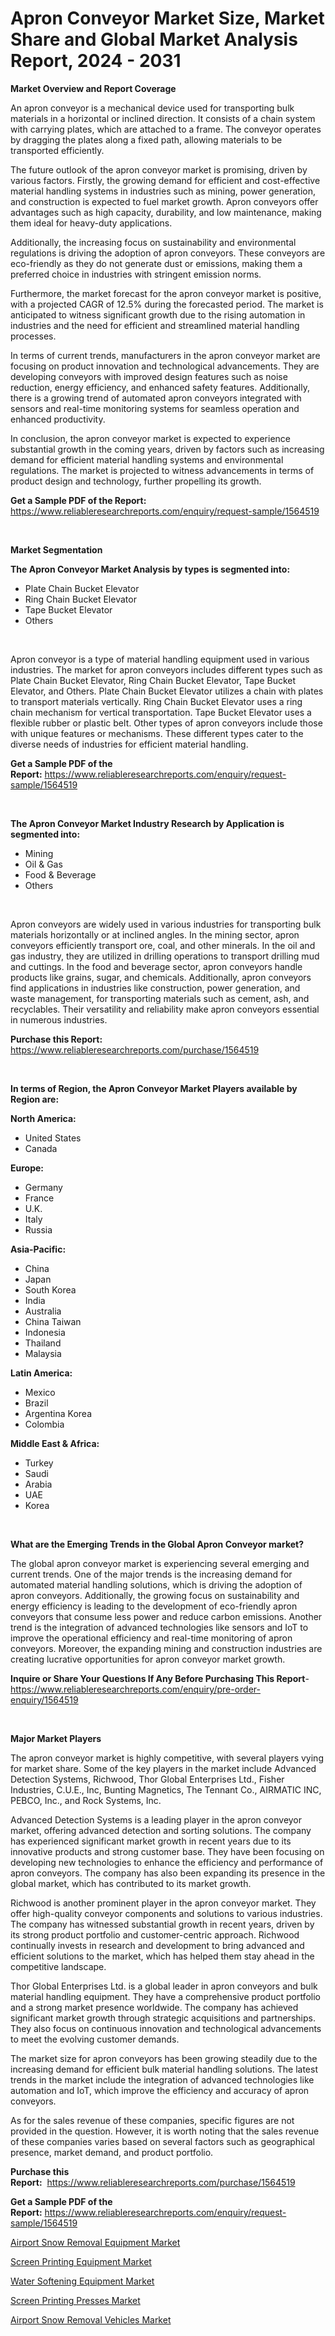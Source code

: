 <p><h1>Apron Conveyor Market Size, Market Share and Global Market Analysis Report, 2024 - 2031</h1></p><p><strong>Market Overview and Report Coverage</strong></p>
<p><p>An apron conveyor is a mechanical device used for transporting bulk materials in a horizontal or inclined direction. It consists of a chain system with carrying plates, which are attached to a frame. The conveyor operates by dragging the plates along a fixed path, allowing materials to be transported efficiently.</p><p>The future outlook of the apron conveyor market is promising, driven by various factors. Firstly, the growing demand for efficient and cost-effective material handling systems in industries such as mining, power generation, and construction is expected to fuel market growth. Apron conveyors offer advantages such as high capacity, durability, and low maintenance, making them ideal for heavy-duty applications.</p><p>Additionally, the increasing focus on sustainability and environmental regulations is driving the adoption of apron conveyors. These conveyors are eco-friendly as they do not generate dust or emissions, making them a preferred choice in industries with stringent emission norms.</p><p>Furthermore, the market forecast for the apron conveyor market is positive, with a projected CAGR of 12.5% during the forecasted period. The market is anticipated to witness significant growth due to the rising automation in industries and the need for efficient and streamlined material handling processes.</p><p>In terms of current trends, manufacturers in the apron conveyor market are focusing on product innovation and technological advancements. They are developing conveyors with improved design features such as noise reduction, energy efficiency, and enhanced safety features. Additionally, there is a growing trend of automated apron conveyors integrated with sensors and real-time monitoring systems for seamless operation and enhanced productivity.</p><p>In conclusion, the apron conveyor market is expected to experience substantial growth in the coming years, driven by factors such as increasing demand for efficient material handling systems and environmental regulations. The market is projected to witness advancements in terms of product design and technology, further propelling its growth.</p></p>
<p><strong>Get a Sample PDF of the Report:</strong> <a href="https://www.reliableresearchreports.com/enquiry/request-sample/1564519">https://www.reliableresearchreports.com/enquiry/request-sample/1564519</a></p>
<p>&nbsp;</p>
<p><strong>Market Segmentation</strong></p>
<p><strong>The Apron Conveyor Market Analysis by types is segmented into:</strong></p>
<p><ul><li>Plate Chain Bucket Elevator</li><li>Ring Chain Bucket Elevator</li><li>Tape Bucket Elevator</li><li>Others</li></ul></p>
<p>&nbsp;</p>
<p><p>Apron conveyor is a type of material handling equipment used in various industries. The market for apron conveyors includes different types such as Plate Chain Bucket Elevator, Ring Chain Bucket Elevator, Tape Bucket Elevator, and Others. Plate Chain Bucket Elevator utilizes a chain with plates to transport materials vertically. Ring Chain Bucket Elevator uses a ring chain mechanism for vertical transportation. Tape Bucket Elevator uses a flexible rubber or plastic belt. Other types of apron conveyors include those with unique features or mechanisms. These different types cater to the diverse needs of industries for efficient material handling.</p></p>
<p><strong>Get a Sample PDF of the Report:</strong>&nbsp;<a href="https://www.reliableresearchreports.com/enquiry/request-sample/1564519">https://www.reliableresearchreports.com/enquiry/request-sample/1564519</a></p>
<p>&nbsp;</p>
<p><strong>The Apron Conveyor Market Industry Research by Application is segmented into:</strong></p>
<p><ul><li>Mining</li><li>Oil & Gas</li><li>Food & Beverage</li><li>Others</li></ul></p>
<p>&nbsp;</p>
<p><p>Apron conveyors are widely used in various industries for transporting bulk materials horizontally or at inclined angles. In the mining sector, apron conveyors efficiently transport ore, coal, and other minerals. In the oil and gas industry, they are utilized in drilling operations to transport drilling mud and cuttings. In the food and beverage sector, apron conveyors handle products like grains, sugar, and chemicals. Additionally, apron conveyors find applications in industries like construction, power generation, and waste management, for transporting materials such as cement, ash, and recyclables. Their versatility and reliability make apron conveyors essential in numerous industries.</p></p>
<p><strong>Purchase this Report:</strong>&nbsp; <a href="https://www.reliableresearchreports.com/purchase/1564519">https://www.reliableresearchreports.com/purchase/1564519</a></p>
<p>&nbsp;</p>
<p><strong>In terms of Region, the Apron Conveyor Market Players available by Region are:</strong></p>
<p>
    <p> <strong> North America: </strong>
        <ul>
            <li>United States</li>
            <li>Canada</li>
        </ul>
        </p> 
    <p> <strong> Europe: </strong>
        <ul>
            <li>Germany</li>
            <li>France</li>
            <li>U.K.</li>
            <li>Italy</li>
            <li>Russia</li>
        </ul>
        </p> 
    <p> <strong> Asia-Pacific: </strong>
        <ul>
            <li>China</li>
            <li>Japan</li>
            <li>South Korea</li>
            <li>India</li>
            <li>Australia</li>
            <li>China Taiwan</li>
            <li>Indonesia</li>
            <li>Thailand</li>
            <li>Malaysia</li>
        </ul>
        </p> 
    <p> <strong> Latin America: </strong>
        <ul>
            <li>Mexico</li>
            <li>Brazil</li>
            <li>Argentina Korea</li>
            <li>Colombia</li>
        </ul>
        </p> 
    <p> <strong> Middle East & Africa: </strong>
        <ul>
            <li>Turkey</li>
            <li>Saudi</li>
            <li>Arabia</li>
            <li>UAE</li>
            <li>Korea</li>
        </ul>
    </p>
    </p>
<p>&nbsp;</p>
<p><strong>What are the Emerging Trends in the Global Apron Conveyor market?</strong></p>
<p><p>The global apron conveyor market is experiencing several emerging and current trends. One of the major trends is the increasing demand for automated material handling solutions, which is driving the adoption of apron conveyors. Additionally, the growing focus on sustainability and energy efficiency is leading to the development of eco-friendly apron conveyors that consume less power and reduce carbon emissions. Another trend is the integration of advanced technologies like sensors and IoT to improve the operational efficiency and real-time monitoring of apron conveyors. Moreover, the expanding mining and construction industries are creating lucrative opportunities for apron conveyor market growth.</p></p>
<p><strong>Inquire or Share Your Questions If Any Before Purchasing This Report</strong>- <a href="https://www.reliableresearchreports.com/enquiry/pre-order-enquiry/1564519">https://www.reliableresearchreports.com/enquiry/pre-order-enquiry/1564519</a></p>
<p>&nbsp;</p>
<p><strong>Major Market Players</strong></p>
<p><p>The apron conveyor market is highly competitive, with several players vying for market share. Some of the key players in the market include Advanced Detection Systems, Richwood, Thor Global Enterprises Ltd., Fisher Industries, C.U.E., Inc, Bunting Magnetics, The Tennant Co., AIRMATIC INC, PEBCO, Inc., and Rock Systems, Inc. </p><p>Advanced Detection Systems is a leading player in the apron conveyor market, offering advanced detection and sorting solutions. The company has experienced significant market growth in recent years due to its innovative products and strong customer base. They have been focusing on developing new technologies to enhance the efficiency and performance of apron conveyors. The company has also been expanding its presence in the global market, which has contributed to its market growth. </p><p>Richwood is another prominent player in the apron conveyor market. They offer high-quality conveyor components and solutions to various industries. The company has witnessed substantial growth in recent years, driven by its strong product portfolio and customer-centric approach. Richwood continually invests in research and development to bring advanced and efficient solutions to the market, which has helped them stay ahead in the competitive landscape.</p><p>Thor Global Enterprises Ltd. is a global leader in apron conveyors and bulk material handling equipment. They have a comprehensive product portfolio and a strong market presence worldwide. The company has achieved significant market growth through strategic acquisitions and partnerships. They also focus on continuous innovation and technological advancements to meet the evolving customer demands.</p><p>The market size for apron conveyors has been growing steadily due to the increasing demand for efficient bulk material handling solutions. The latest trends in the market include the integration of advanced technologies like automation and IoT, which improve the efficiency and accuracy of apron conveyors.</p><p>As for the sales revenue of these companies, specific figures are not provided in the question. However, it is worth noting that the sales revenue of these companies varies based on several factors such as geographical presence, market demand, and product portfolio.</p></p>
<p><strong>Purchase this Report:</strong>&nbsp;&nbsp;<a href="https://www.reliableresearchreports.com/purchase/1564519">https://www.reliableresearchreports.com/purchase/1564519</a></p>
<p></p>
<p><strong>Get a Sample PDF of the Report:</strong>&nbsp;<a href="https://www.reliableresearchreports.com/enquiry/request-sample/1564519">https://www.reliableresearchreports.com/enquiry/request-sample/1564519</a></p>
<p><p><a href="https://github.com/lbird53714/Market-Research-Report-List-2/blob/main/airport-snow-removal-equipment-market.md">Airport Snow Removal Equipment Market</a></p><p><a href="https://github.com/sofayahoo2023/Market-Research-Report-List-2/blob/main/screen-printing-equipment-market.md">Screen Printing Equipment Market</a></p><p><a href="https://github.com/pizolina/Market-Research-Report-List-2/blob/main/water-softening-equipment-market.md">Water Softening Equipment Market</a></p><p><a href="https://github.com/vimar16th/Market-Research-Report-List-2/blob/main/screen-printing-presses-market.md">Screen Printing Presses Market</a></p><p><a href="https://github.com/mabutironaldo/Market-Research-Report-List-2/blob/main/airport-snow-removal-vehicles-market.md">Airport Snow Removal Vehicles Market</a></p></p>